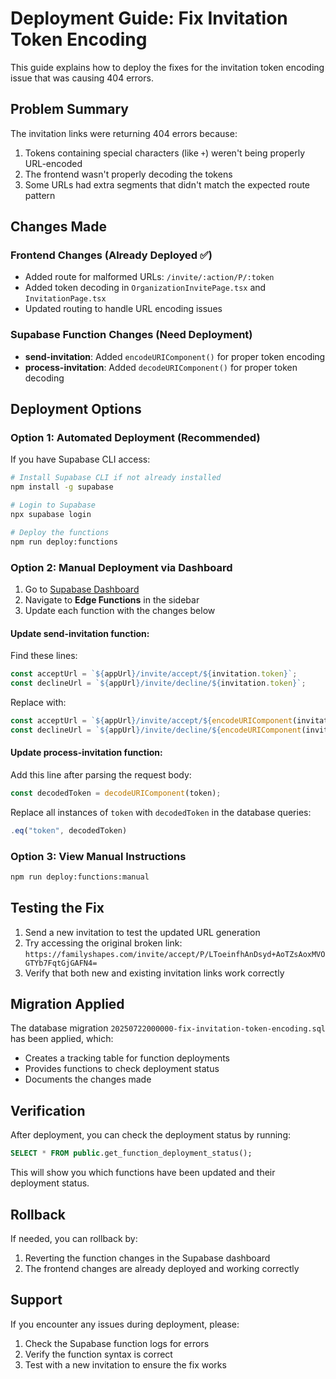 # Deployment Guide: Fix Invitation Token Encoding

This guide explains how to deploy the fixes for the invitation token encoding issue that was causing 404 errors.

## Problem Summary

The invitation links were returning 404 errors because:
1. Tokens containing special characters (like `+`) weren't being properly URL-encoded
2. The frontend wasn't properly decoding the tokens
3. Some URLs had extra segments that didn't match the expected route pattern

## Changes Made

### Frontend Changes (Already Deployed ✅)
- Added route for malformed URLs: `/invite/:action/P/:token`
- Added token decoding in `OrganizationInvitePage.tsx` and `InvitationPage.tsx`
- Updated routing to handle URL encoding issues

### Supabase Function Changes (Need Deployment)
- **send-invitation**: Added `encodeURIComponent()` for proper token encoding
- **process-invitation**: Added `decodeURIComponent()` for proper token decoding

## Deployment Options

### Option 1: Automated Deployment (Recommended)

If you have Supabase CLI access:

```bash
# Install Supabase CLI if not already installed
npm install -g supabase

# Login to Supabase
npx supabase login

# Deploy the functions
npm run deploy:functions
```

### Option 2: Manual Deployment via Dashboard

1. Go to [Supabase Dashboard](https://supabase.com/dashboard/project/nhkufibfwskdpzdjwirr)
2. Navigate to **Edge Functions** in the sidebar
3. Update each function with the changes below

#### Update send-invitation function:

Find these lines:
```typescript
const acceptUrl = `${appUrl}/invite/accept/${invitation.token}`;
const declineUrl = `${appUrl}/invite/decline/${invitation.token}`;
```

Replace with:
```typescript
const acceptUrl = `${appUrl}/invite/accept/${encodeURIComponent(invitation.token)}`;
const declineUrl = `${appUrl}/invite/decline/${encodeURIComponent(invitation.token)}`;
```

#### Update process-invitation function:

Add this line after parsing the request body:
```typescript
const decodedToken = decodeURIComponent(token);
```

Replace all instances of `token` with `decodedToken` in the database queries:
```typescript
.eq("token", decodedToken)
```

### Option 3: View Manual Instructions

```bash
npm run deploy:functions:manual
```

## Testing the Fix

1. Send a new invitation to test the updated URL generation
2. Try accessing the original broken link: `https://familyshapes.com/invite/accept/P/LToeinfhAnDsyd+AoTZsAoxMVOGTYb7FqtGjGAFN4=`
3. Verify that both new and existing invitation links work correctly

## Migration Applied

The database migration `20250722000000-fix-invitation-token-encoding.sql` has been applied, which:
- Creates a tracking table for function deployments
- Provides functions to check deployment status
- Documents the changes made

## Verification

After deployment, you can check the deployment status by running:

```sql
SELECT * FROM public.get_function_deployment_status();
```

This will show you which functions have been updated and their deployment status.

## Rollback

If needed, you can rollback by:
1. Reverting the function changes in the Supabase dashboard
2. The frontend changes are already deployed and working correctly

## Support

If you encounter any issues during deployment, please:
1. Check the Supabase function logs for errors
2. Verify the function syntax is correct
3. Test with a new invitation to ensure the fix works